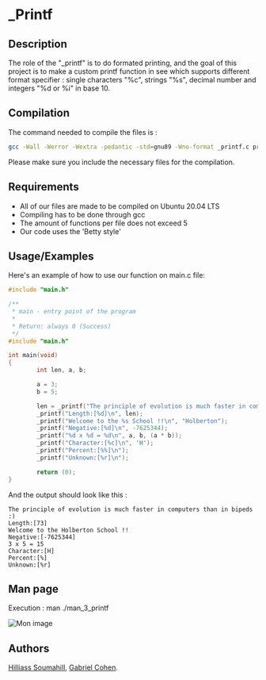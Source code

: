 
# _Printf






## Description

The role of the "_printf" is to do formated printing, and the goal of this project is to make a custom printf function in see which supports different format specifier : single characters "%c", strings "%s", decimal number and integers "%d or %i" in base 10.

## Compilation

The command needed to compile the files is :

```sh
gcc -Wall -Werror -Wextra -pedantic -std=gnu89 -Wno-format _printf.c print_function.c 
```

Please make sure you include the necessary files for the compilation.
## Requirements

- All of our files are made to be compiled on Ubuntu 20.04 LTS
- Compiling has to be done through gcc
- The amount of functions per file does not exceed 5
- Our code uses the 'Betty style'
## Usage/Examples

Here's an example of how to use our function on main.c file:

```c
#include "main.h"

/**
 * main - entry point of the program
 *
 * Return: always 0 (Success)
 */
#include "main.h"

int main(void)
{
        int len, a, b;

        a = 3;
        b = 5;

        len = _printf("The principle of evolution is much faster in computers than in bipeds :)\n");
        _printf("Length:[%d]\n", len);
        _printf("Welcome to the %s School !!\n", "Holberton");
        _printf("Negative:[%d]\n", -7625344);
        _printf("%d x %d = %d\n", a, b, (a * b));
        _printf("Character:[%c]\n", 'H');
        _printf("Percent:[%%]\n");
        _printf("Unknown:[%r]\n");

        return (0);
}
```
And the output should look like this :
```
The principle of evolution is much faster in computers than in bipeds :)
Length:[73]
Welcome to the Holberton School !!
Negative:[-7625344]
3 x 5 = 15
Character:[H]
Percent:[%]
Unknown:[%r]
```
## Man page

Execution : man ./man_3_printf

![Mon image](https://imgur.com/7s6Ezbb.png)

## Authors

[Hilliass Soumahill](https://github.com/HLS-976), [Gabriel Cohen](https://github.com/GabrielCoh).
